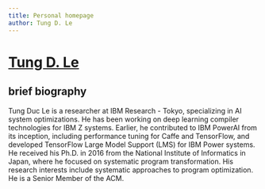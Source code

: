 ```yaml
---
title: Personal homepage
author: Tung D. Le
---
```


# [Tung D. Le](index.md)
 
## brief biography 

Tung Duc Le is a researcher at IBM Research - Tokyo, specializing in AI system
optimizations. He has been working on deep learning compiler technologies for
IBM Z systems. Earlier, he contributed to IBM PowerAI from its inception,
including performance tuning for Caffe and TensorFlow, and developed TensorFlow
Large Model Support (LMS) for IBM Power systems.  He received his Ph.D. in 2016
from the National Institute of Informatics in Japan, where he focused on
systematic program transformation. His research interests include systematic
approaches to program optimization. He is a Senior Member of the ACM.
